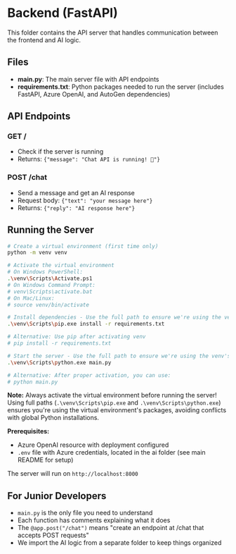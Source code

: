# Backend (FastAPI)

This folder contains the API server that handles communication between the frontend and AI logic.

## Files

- **main.py**: The main server file with API endpoints
- **requirements.txt**: Python packages needed to run the server (includes FastAPI, Azure OpenAI, and AutoGen dependencies)

## API Endpoints

### GET /
- Check if the server is running
- Returns: `{"message": "Chat API is running! 🚀"}`

### POST /chat
- Send a message and get an AI response
- Request body: `{"text": "your message here"}`
- Returns: `{"reply": "AI response here"}`

## Running the Server

```bash
# Create a virtual environment (first time only)
python -m venv venv

# Activate the virtual environment
# On Windows PowerShell:
.\venv\Scripts\Activate.ps1
# On Windows Command Prompt:
# venv\Scripts\activate.bat
# On Mac/Linux:
# source venv/bin/activate

# Install dependencies - Use the full path to ensure we're using the venv's pip (most reliable)
.\venv\Scripts\pip.exe install -r requirements.txt

# Alternative: Use pip after activating venv
# pip install -r requirements.txt

# Start the server - Use the full path to ensure we're using the venv's python (most reliable)
.\venv\Scripts\python.exe main.py

# Alternative: After proper activation, you can use:
# python main.py

```

**Note:** Always activate the virtual environment before running the server! Using full paths (`.\venv\Scripts\pip.exe` and `.\venv\Scripts\python.exe`) ensures you're using the virtual environment's packages, avoiding conflicts with global Python installations.

**Prerequisites:** 
- Azure OpenAI resource with deployment configured
- `.env` file with Azure credentials, located in the ai folder (see main README for setup)

The server will run on `http://localhost:8000`

## For Junior Developers

- `main.py` is the only file you need to understand
- Each function has comments explaining what it does
- The `@app.post("/chat")` means "create an endpoint at /chat that accepts POST requests"
- We import the AI logic from a separate folder to keep things organized
